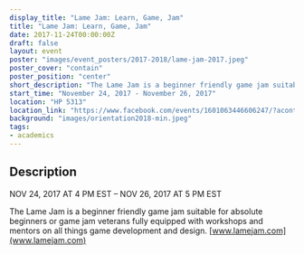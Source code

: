 ```yaml
---
display_title: "Lame Jam: Learn, Game, Jam"
title: "Lame Jam: Learn, Game, Jam"
date: 2017-11-24T00:00:00Z
draft: false
layout: event
poster: "images/event_posters/2017-2018/lame-jam-2017.jpeg"
poster_cover: "contain"
poster_position: "center"
short_description: "The Lame Jam is a beginner friendly game jam suitable for absolute beginners or game jam veterans."
start_time: "November 24, 2017 - November 26, 2017"
location: "HP 5313"
location_link: "https://www.facebook.com/events/1601063446606247/?acontext=%7B%22event_action_history%22%3A[%7B%22surface%22%3A%22page%22%7D]%7D"
background: "images/orientation2018-min.jpeg"
tags:
- academics
---
```


## Description

NOV 24, 2017 AT 4 PM EST – NOV 26, 2017 AT 5 PM EST

The Lame Jam is a beginner friendly game jam suitable for absolute beginners or game jam veterans fully equipped with workshops and mentors on all things game development and design.
[www.lamejam.com](www.lamejam.com)